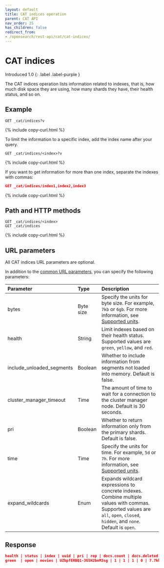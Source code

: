 ```yaml
---
layout: default
title: CAT indices operation
parent: CAT API
nav_order: 25
has_children: false
redirect_from:
- /opensearch/rest-api/cat/cat-indices/
---
```


# CAT indices
Introduced 1.0
{: .label .label-purple }

The CAT indices operation lists information related to indexes, that is, how much disk space they are using, how many shards they have, their health status, and so on.

## Example

```
GET _cat/indices?v
```
{% include copy-curl.html %}

To limit the information to a specific index, add the index name after your query.

```
GET _cat/indices/<index>?v
```
{% include copy-curl.html %}

If you want to get information for more than one index, separate the indexes with commas:

```json
GET _cat/indices/index1,index2,index3
```
{% include copy-curl.html %}

## Path and HTTP methods

```
GET _cat/indices/<index>
GET _cat/indices
```
{% include copy-curl.html %}

## URL parameters

All CAT indices URL parameters are optional.

In addition to the [common URL parameters]({{site.url}}{{site.baseurl}}/api-reference/cat/index), you can specify the following parameters:

Parameter | Type | Description
:--- | :--- | :---
bytes | Byte size | Specify the units for byte size. For example, `7kb` or `6gb`. For more information, see [Supported units]({{site.url}}{{site.baseurl}}/opensearch/units/).
health | String | Limit indexes based on their health status. Supported values are `green`, `yellow`, and `red`.
include_unloaded_segments | Boolean | Whether to include information from segments not loaded into memory. Default is false.
cluster_manager_timeout | Time | The amount of time to wait for a connection to the cluster manager node. Default is 30 seconds.
pri | Boolean | Whether to return information only from the primary shards. Default is false.
time | Time | Specify the units for time. For example, `5d` or `7h`. For more information, see [Supported units]({{site.url}}{{site.baseurl}}/opensearch/units/).
expand_wildcards | Enum | Expands wildcard expressions to concrete indexes. Combine multiple values with commas. Supported values are `all`, `open`, `closed`, `hidden`, and `none`. Default is `open`.


## Response

```json
health | status | index | uuid | pri | rep | docs.count | docs.deleted | store.size | pri.store.size
green  | open | movies | UZbpfERBQ1-3GSH2bnM3sg | 1 | 1 | 1 | 0 | 7.7kb | 3.8kb
```
